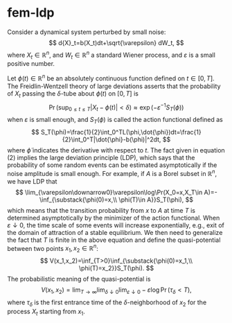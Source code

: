 # fem-ldp

Consider a dynamical system perturbed by small noise:
$$
d{X}_t=b(X_t)dt+\sqrt{\varepsilon} dW_t,
$$
where $X_t\in\mathbb{R}^n$, and $W_t\in\mathbb{R}^n$ a standard Wiener process, and $\varepsilon$ is a small positive number. 

Let $\phi(t)\in\mathbb{R}^n$ be an absolutely continuous function defined on $t\in[0,T]$. The Freidlin-Wentzell theory of large deviations asserts that the probability of $X_t$ passing the $\delta$-tube about $\phi(t)$ on $[0,T]$ is
$$
\Pr(\sup_{0\leq t\leq T}|X_t-\phi(t)|<\delta)\approx\exp(-\varepsilon^{-1}S_T(\phi))
$$
when $\varepsilon$ is small enough, and $S_T(\phi)$ is called the action functional defined as
$$
S_T(\phi)=\frac{1}{2}\int_0^TL(\phi,\dot{\phi})dt=\frac{1}{2}\int_0^T|\dot{\phi}-b(\phi)|^2dt,
$$
  where $\dot{\phi}$ indicates the derivative with respect to $t$. The fact given in equation (2) implies the large deviation principle (LDP), which says that the probability of some random events can be estimated asymptotically if the noise amplitude is small enough. For example, if $A$ is a Borel subset in $\mathbb{R}^n$, we have LDP that
$$
\lim_{\varepsilon\downarrow0}\varepsilon\log\Pr(X_0=x,X_T\in A)=-\inf_{\substack{\phi(0)=x,\\ \phi(T)\in A}}S_T(\phi),
$$
which means that the transition probability from $x$ to $A$ at time $T$ is determined asymptotically by the minimizer of the action functional. When $\varepsilon\downarrow0$, the time scale of some events will increase exponentially, e.g., exit of the domain of attraction of a stable equilibrium. We then need to generalize the fact that $T$ is finite in the above equation and define the quasi-potential between two points $x_1,x_2\in\mathbb{R}^n$:
$$
V(x_1,x_2)=\inf_{T>0}\inf_{\substack{\phi(0)=x_1,\\ \phi(T)=x_2}}S_T(\phi).
$$
The probabilistic meaning of the quasi-potential is 
$$
V(x_1,x_2)=\lim_{T\rightarrow\infty}\lim_{\delta\downarrow0}\lim_{\varepsilon\downarrow0}-\varepsilon\log\Pr(\tau_\delta<T),
$$
where $\tau_\delta$ is the first entrance time of the $\delta$-neighborhood of $x_2$ for the process $X_t$ starting from $x_1$. 

